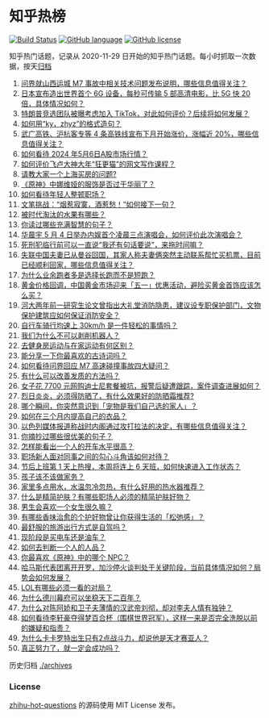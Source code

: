 # 知乎热榜
[![Build Status](https://github.com/ToWeLong/zhihu-hot-questions/workflows/CI/badge.svg)](https://github.com/ToWeLong/zhihu-hot-questions/actions)
[![GitHub language](https://img.shields.io/badge/language-golang-orange.svg)](https://golang.org/)
[![GitHub license](https://img.shields.io/github/license/ToWeLong/zhihu-hot-questions)](https://github.com/ToWeLong/zhihu-hot-questions/blob/main/LICENSE)

知乎热门话题，记录从 2020-11-29 日开始的知乎热门话题。每小时抓取一次数据，按天[归档](./archives)

<!-- BEGIN -->

1. [问界就山西运城 M7 事故中相关技术问题发布说明，哪些信息值得关注？](https://www.zhihu.com/question/655131747)
1. [日本宣布造出世界首个 6G 设备，每秒可传输 5 部高清电影，比 5G 快 20 倍，具体情况如何？](https://www.zhihu.com/question/655121874)
1. [特朗普竞选团队被曝考虑加入 TikTok，对此如何评价？后续将如何发展？](https://www.zhihu.com/question/655139351)
1. [如何用“ky，zhyz”的格式造句？](https://www.zhihu.com/question/652372817)
1. [武广高铁、沪杭客专等 4 条高铁线宣布下月开始涨价，涨幅近 20%，哪些信息值得关注？](https://www.zhihu.com/question/655107454)
1. [如何看待 2024 年5月6日A股市场行情？](https://www.zhihu.com/question/655106176)
1. [如何评价飞卢大神大年“狂更猫”的网文写作课程？](https://www.zhihu.com/question/654714286)
1. [请教大家一个上海买房的问题?](https://www.zhihu.com/question/651788888)
1. [《原神》中娜维娅的服饰是否过于华丽了？](https://www.zhihu.com/question/655033505)
1. [如何看待年轻人整顿职场？](https://www.zhihu.com/question/654715640)
1. [文笔挑战：“烟惹寂寞，酒惹愁！”如何接下一句？](https://www.zhihu.com/question/655086114)
1. [被时代淘汰的水果有哪些？](https://www.zhihu.com/question/646904142)
1. [你读过哪些充满智慧的句子？](https://www.zhihu.com/question/655071387)
1. [华晨宇 5 月 4 日举办内娱首个凌晨三点演唱会，如何评价此次演唱会？](https://www.zhihu.com/question/654856198)
1. [死刑犯临行前可以一直说“我还有句话要说”，来拖时间嘛？](https://www.zhihu.com/question/636100960)
1. [失联中国夫妻已从曼谷回国，其家人称夫妻俩突然主动联系帮忙买机票，目前已经顺利回家，哪些信息值得关注？](https://www.zhihu.com/question/655097316)
1. [为什么业余跑者多是选择长跑而不是短跑？](https://www.zhihu.com/question/654559299)
1. [黄金价格回调，中国黄金市场迎来「五一」优惠活动，避险买黄金首饰应该怎么买？](https://www.zhihu.com/question/654174000)
1. [河大两年前一研究生论文曾指出大礼堂消防隐患，建议设专职保护部门，文物保护建筑应如何保证消防安全？](https://www.zhihu.com/question/655053800)
1. [自行车骑行均速上 30km/h 是一件轻松的事情吗？](https://www.zhihu.com/question/654594728)
1. [我们为什么不可以剥削机器人？](https://www.zhihu.com/question/392551210)
1. [去健身房运动与在家运动有何区别？](https://www.zhihu.com/question/653795784)
1. [能分享一下你最喜欢的古诗词吗？](https://www.zhihu.com/question/653936635)
1. [如何看待问界回应 M7 高速碰撞事故四大疑问？](https://www.zhihu.com/question/655131028)
1. [有什么可以改善发质的方法吗？](https://www.zhihu.com/question/648582011)
1. [女子花 7700 元网购迪士尼套餐被坑，报警后疑遭跟踪，案件调查进展如何？](https://www.zhihu.com/question/654776511)
1. [烈日炎炎，必须得防晒了，有什么效果好的防晒霜推荐?](https://www.zhihu.com/question/654040714)
1. [哪个瞬间，你突然意识到「宠物是我们自己选的家人」？](https://www.zhihu.com/question/653429608)
1. [如何在三个月内提高自己的衣品？](https://www.zhihu.com/question/630561401)
1. [以色列媒体报道称战时内阁通过攻打拉法的决定，有哪些信息值得关注？](https://www.zhihu.com/question/655152661)
1. [你摘抄过哪些很优美的句子？](https://www.zhihu.com/question/655099810)
1. [怎样能看出一个人的开车水平很高？](https://www.zhihu.com/question/652819627)
1. [职场新人面对同事之间的勾心斗角该如何对待？](https://www.zhihu.com/question/655016875)
1. [节后上班第 1 天上热搜，本周将连上 6 天班，如何快速进入工作状态？](https://www.zhihu.com/question/655103898)
1. [孩子该不该做家务？](https://www.zhihu.com/question/654648134)
1. [家里多点用水，水温忽冷忽热，有什么好用的热水器推荐？](https://www.zhihu.com/question/652706492)
1. [什么是精简护肤？有哪些职场人必须的精简护肤好物？](https://www.zhihu.com/question/653431256)
1. [男生会喜欢一个女生很久嘛？](https://www.zhihu.com/question/519651649)
1. [有哪些香味治愈的个护好物曾让你获得生活的「松弛感」？](https://www.zhihu.com/question/653431553)
1. [最舒服的旅游出行方式是自驾吗？](https://www.zhihu.com/question/654681282)
1. [现阶段是买电车还是油车？](https://www.zhihu.com/question/651015812)
1. [如何去判断一个人的人品？](https://www.zhihu.com/question/654279113)
1. [你最喜欢《原神》中的哪个 NPC？](https://www.zhihu.com/question/563594013)
1. [哈马斯代表团离开开罗，加沙停火谈判处于关键阶段，当前具体情况如何？局势会如何发展？](https://www.zhihu.com/question/655101490)
1. [LOL有哪些必须一看的对局？](https://www.zhihu.com/question/653638510)
1. [为什么德川幕府可以坐稳天下二百年？](https://www.zhihu.com/question/486590147)
1. [为什么对陈阿娇和卫子夫薄情的汉武帝刘彻，却对李夫人情有独钟？](https://www.zhihu.com/question/497100821)
1. [如何看待李轩豪夺得梦百合杯（围棋世界冠军），这样一来是否完全洗脱以前的嫌疑和指责？](https://www.zhihu.com/question/654956915)
1. [为什么卡卡罗特出生只有2点战斗力，却说他是天才赛亚人？](https://www.zhihu.com/question/39707398)
1. [真正努力了，就一定会成功吗？](https://www.zhihu.com/question/651075491)

<!-- END -->

历史归档 [./archives](./archives)


### License
[zhihu-hot-questions](https://github.com/towelong/zhihu-hot-questions) 的源码使用 MIT License 发布。